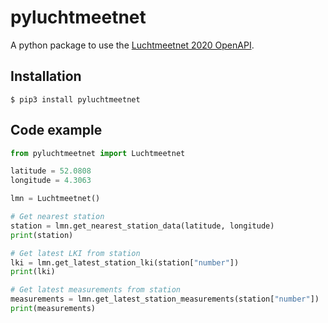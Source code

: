 # pyluchtmeetnet

A python package to use the [Luchtmeetnet 2020 OpenAPI][luchtmeetnet-api].

## Installation

```shell
$ pip3 install pyluchtmeetnet
```

## Code example

```python
from pyluchtmeetnet import Luchtmeetnet

latitude = 52.0808
longitude = 4.3063

lmn = Luchtmeetnet()

# Get nearest station
station = lmn.get_nearest_station_data(latitude, longitude)
print(station)

# Get latest LKI from station
lki = lmn.get_latest_station_lki(station["number"])
print(lki)

# Get latest measurements from station
measurements = lmn.get_latest_station_measurements(station["number"])
print(measurements)
```

[luchtmeetnet-api]: https://api-docs.luchtmeetnet.nl/
